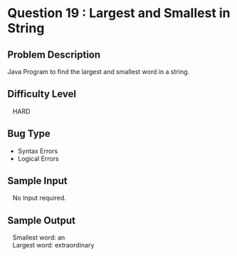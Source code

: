 # Question 19 : Largest and Smallest in String

## **Problem Description**

Java Program to find the largest and smallest word in a string.

## **Difficulty Level**

&nbsp;&nbsp; HARD

## **Bug Type**

- Syntax Errors 
- Logical Errors

## **Sample Input**

&nbsp;&nbsp; No Input required.

## **Sample Output**

&nbsp;&nbsp; Smallest word: an<br>
&nbsp;&nbsp; Largest word: extraordinary
